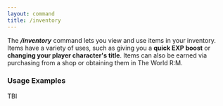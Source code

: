 ```yaml
---
layout: command
title: /inventory
---
```


The ***/inventory*** command lets you view and use items in your inventory. Items have a variety of uses, such as giving you a **quick EXP boost** or **changing your player character's title**. Items can also be earned via purchasing from a shop or obtaining them in The World R:M.

### Usage Examples

TBI